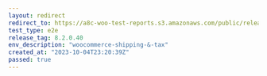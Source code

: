 ```yaml
---
layout: redirect
redirect_to: https://a8c-woo-test-reports.s3.amazonaws.com/public/release/8.2.0.40/woocommerce-shipping-&-tax/e2e/index.html
test_type: e2e
release_tag: 8.2.0.40
env_description: "woocommerce-shipping-&-tax"
created_at: "2023-10-04T23:20:39Z"
passed: true
---
```


